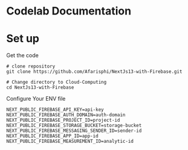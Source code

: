# Codelab Documentation

# Set up

Get the code

```
# clone repository
git clone https://github.com/Afarisphi/NextJs13-with-Firebase.git

# Change directory to Cloud-Computing
cd NextJs13-with-Firebase
```

Configure Your ENV file

```
NEXT_PUBLIC_FIREBASE_API_KEY=api-key
NEXT_PUBLIC_FIREBASE_AUTH_DOMAIN=auth-domain
NEXT_PUBLIC_FIREBASE_PROJECT_ID=project-id
NEXT_PUBLIC_FIREBASE_STORAGE_BUCKET=storage-bucket
NEXT_PUBLIC_FIREBASE_MESSAGING_SENDER_ID=sender-id
NEXT_PUBLIC_FIREBASE_APP_ID=app-id
NEXT_PUBLIC_FIREBASE_MEASUREMENT_ID=analytic-id
```

